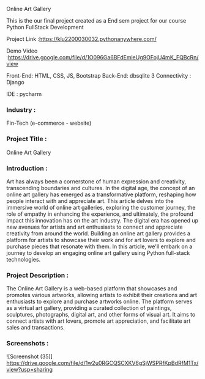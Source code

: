 Online Art Gallery  

This is the our final project created as a End sem project for our course Python FullStack Development


Project Link :https://klu2200030032.pythonanywhere.com/

Demo Video :https://drive.google.com/file/d/1O096Ga6BFdEmleUg9OFojU4mK_FQBcRn/view

Front-End: HTML, CSS, JS, Bootstrap
Back-End: dbsqlite 3
Connectivity : Django

IDE : pycharm



### Industry :
Fin-Tech (e-commerce - website)

### Project Title :
Online Art Gallery

### Introduction :

Art has always been a cornerstone of human expression and creativity, transcending boundaries and cultures. In the digital age, the concept of an online art gallery has emerged as a transformative platform, reshaping how people interact with and appreciate art. This article delves into the immersive world of online art galleries, exploring the customer journey, the role of empathy in enhancing the experience, and ultimately, the profound impact this innovation has on the art industry.
The digital era has opened up new avenues for artists and art enthusiasts to connect and appreciate creativity from around the world. Building an online art gallery provides a platform for artists to showcase their work and for art lovers to explore and purchase pieces that resonate with them. In this article, we'll embark on a journey to develop an engaging online art gallery using Python full-stack technologies.


### Project Description :
 The Online Art Gallery is a web-based platform that showcases and promotes various artworks, allowing artists to exhibit their creations and art enthusiasts to explore and purchase artworks online. The platform serves as a virtual art gallery, providing a curated collection of paintings, sculptures, photographs, digital art, and other forms of visual art. It aims to connect artists with art lovers, promote art appreciation, and facilitate art sales and transactions.


### Screenshots :

![Screenshot (35)] https://drive.google.com/file/d/1w2u0RGCQSCXKV6gSjWSPRfKpBdRfM1Tx/view?usp=sharing




